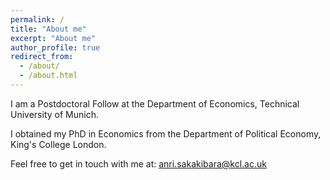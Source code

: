 ```yaml
---
permalink: /
title: "About me"
excerpt: "About me"
author_profile: true
redirect_from: 
  - /about/
  - /about.html
---
```


I am a Postdoctoral Follow at the Department of Economics, Technical University of Munich. 

I obtained my PhD in Economics from the Department of Political Economy, King's College London. 

Feel free to get in touch with me at: anri.sakakibara@kcl.ac.uk 
